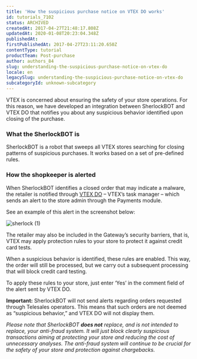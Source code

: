 ```yaml
---
title: 'How the suspicious purchase notice on VTEX DO works'
id: tutorials_7102
status: ARCHIVED
createdAt: 2017-04-27T21:48:17.808Z
updatedAt: 2020-01-08T20:23:04.348Z
publishedAt: 
firstPublishedAt: 2017-04-27T23:11:20.650Z
contentType: tutorial
productTeam: Post-purchase
author: authors_84
slug: understanding-the-suspicious-purchase-notice-on-vtex-do
locale: en
legacySlug: understanding-the-suspicious-purchase-notice-on-vtex-do
subcategoryId: unknown-subcategory
---
```


VTEX is concerned about ensuring the safety of your store operations. For this reason, we have developed an integration between SherlockBOT and VTEX DO that notifies you about any suspicious behavior identified upon closing of the purchase.

### What the SherlockBOT is

SherlockBOT is a robot that sweeps all VTEX stores searching for closing patterns of suspicious purchases. It works based on a set of pre-defined rules. 

### How the shopkeeper is alerted

When SherlockBOT identifies a closed order that may indicate a malware, the retailer is notified through [VTEX DO](/en/tutorial/understanding-the-task-list-vtex-do) – VTEX’s task manager – which sends an alert to the store admin through the Payments module. 

See an example of this alert in the screenshot below:

![sherlock (1)](https://images.contentful.com/alneenqid6w5/6CsvYu9nfG0E4QowAEu86/c69b772065781ddc98bc85eeee37ef01/sherlock-1.png)

The retailer may also be included in the Gateway’s security barriers, that is, VTEX may apply protection rules to your store to protect it against credit card tests.  

When a suspicious behavior is identified, these rules are enabled.  This way, the order will still be processed, but we carry out a subsequent processing that will block credit card testing.

To apply these rules to your store, just enter ‘Yes’ in the comment field of the alert sent by VTEX DO.

**Important:** SherlockBOT will not send alerts regarding orders requested through Telesales operators.  This means that such orders are not deemed as “suspicious behavior,” and VTEX DO will not display them.

_Please note that SherlockBOT **does not** replace, and is not intended to replace, your anti-fraud system.  It will just block clearly suspicious transactions aiming at protecting your store and reducing the cost of unnecessary analyses.  The anti-fraud system will continue to be crucial for the safety of your store and protection against *chargebacks*._
